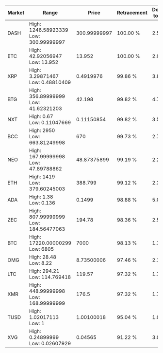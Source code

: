 | Market | Range | Price| Retracement | Doubles to 50% |
| --- | --- | --- | --- | --- |
| DASH | High: 1246.58923339<br />Low: 300.99999997 | 300.99999997 | 100.00 % | 2.57 |
| ETC | High: 42.92056947<br />Low: 13.952 | 13.952 | 100.00 % | 2.04 |
| XRP | High: 3.29871467<br />Low: 0.48810409 | 0.4919976 | 99.86 % | 3.85 |
| BTG | High: 356.89999999<br />Low: 41.62321203 | 42.198 | 99.82 % | 4.72 |
| NXT | High: 0.67<br />Low: 0.11047669 | 0.11150854 | 99.82 % | 3.50 |
| BCC | High: 2950<br />Low: 663.81249998 | 670 | 99.73 % | 2.70 |
| NEO | High: 167.99999998<br />Low: 47.89788862 | 48.87375899 | 99.19 % | 2.21 |
| ETH | High: 1419<br />Low: 379.60245003 | 388.799 | 99.12 % | 2.31 |
| ADA | High: 1.38<br />Low: 0.136 | 0.1499 | 98.88 % | 5.06 |
| ZEC | High: 807.99999999<br />Low: 184.56477063 | 194.78 | 98.36 % | 2.55 |
| BTC | High: 17220.00000299<br />Low: 6805 | 7000 | 98.13 % | 1.72 |
| OMG | High: 28.48<br />Low: 8.22 | 8.73500006 | 97.46 % | 2.10 |
| LTC | High: 294.21<br />Low: 114.769418 | 119.57 | 97.32 % | 1.71 |
| XMR | High: 448.99999998<br />Low: 168.99999999 | 176.5 | 97.32 % | 1.75 |
| TUSD | High: 1.02017113<br />Low: 1 | 1.00100018 | 95.04 % | 1.01 |
| XVG | High: 0.24899999<br />Low: 0.02607929 | 0.04565 | 91.22 % | 3.01 |
